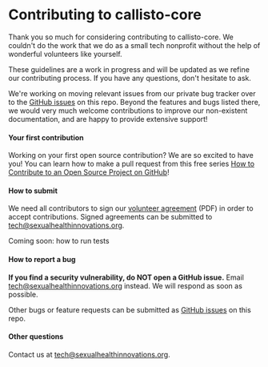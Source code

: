 # Contributing to callisto-core

Thank you so much for considering contributing to callisto-core. We couldn't do the work that we do as a small tech nonprofit without the help of wonderful volunteers like yourself.

These guidelines are a work in progress and will be updated as we refine our contributing process. If you have any questions, don't hesitate to ask.

We're working on moving relevant issues from our private bug tracker over to the [GitHub issues](https://github.com/SexualHealthInnovations/callisto-core/issues) on this repo. Beyond the features and bugs listed there, we would very much welcome contributions to improve our non-existent documentation, and are happy to provide extensive support!

#### Your first contribution
Working on your first open source contribution? We are so excited to have you! You can learn how to make a pull request from this free series [How to Contribute to an Open Source Project on GitHub](https://egghead.io/series/how-to-contribute-to-an-open-source-project-on-github)!

#### How to submit
We need all contributors to sign our [volunteer agreement](https://github.com/SexualHealthInnovations/callisto-core/blob/master/shi-volunteer-agreement.pdf) (PDF) in order to accept contributions. Signed agreements can be submitted to tech@sexualhealthinnovations.org.

Coming soon: how to run tests

#### How to report a bug

**If you find a security vulnerability, do NOT open a GitHub issue.** Email tech@sexualhealthinnovations.org instead. We will respond as soon as possible.

Other bugs or feature requests can be submitted as [GitHub issues](https://github.com/SexualHealthInnovations/callisto-core/issues) on this repo.

#### Other questions

Contact us at tech@sexualhealthinnovations.org.
